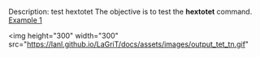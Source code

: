Description: test hextotet
The objective is to test the **hextotet** command.
[Example 1](description_hextet.md)

<img height="300" width="300" src="https://lanl.github.io/LaGriT/docs/assets/images/output_tet_tn.gif"
